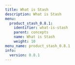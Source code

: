 ```yaml
---
title: What is Stash
description: What is Stash
menu:
  product_stash_0.8.1:
    identifier: what-is-stash
    parent: concepts
    name: What is Stash
    weight: 10
menu_name: product_stash_0.8.1
info:
  version: 0.8.1
---
```


